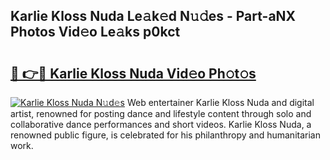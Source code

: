 ## Karlie Kloss Nuda Le𝚊k𝚎d N𝚞𝚍es - Part-aNX Photos Vid𝚎o Le𝚊ks p0kct

# <h2><a href="http://fbe8cl.evod.top/?m=Karlie+Kloss+Nuda">🔗 👉🔴 Karlie Kloss Nuda Vid𝚎o Ph𝚘t𝚘s</a></h2>

[![Karlie Kloss Nuda N𝚞d𝚎s](https://i.imgur.com/8V9OHl7.gif)](http://fbe8cl.evod.top/?m=Karlie+Kloss+Nuda)
Web entertainer Karlie Kloss Nuda and digital artist, renowned for posting dance and lifestyle content through solo and collaborative dance performances and short videos. Karlie Kloss Nuda, a renowned public figure, is celebrated for his philanthropy and humanitarian work. 
